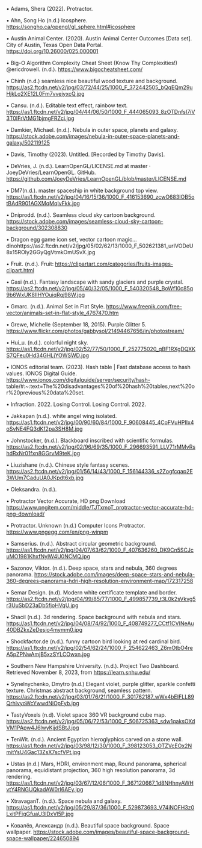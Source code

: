 • Adams, Shera (2022). Protractor.

• Ahn, Song Ho (n.d.) Icosphere. https://songho.ca/opengl/gl_sphere.html#icosphere

• Austin Animal Center. (2020). Austin Animal Center Outcomes [Data set]. City of Austin, Texas Open Data Portal. https://doi.org/10.26000/025.000001

• Big-O Algorithm Complexity Cheat Sheet (Know Thy Complexities!) @ericdrowell. (n.d.). https://www.bigocheatsheet.com/

• Chinh (n.d.) seamless nice beautiful wood texture and background. https://as2.ftcdn.net/v2/jpg/03/72/44/25/1000_F_372442505_bQqEQm29uHjkLo2XE12L0Fm7vvejyxcQ.jpg

• Cansu. (n.d.). Editable text effect, rainbow text. https://as1.ftcdn.net/v2/jpg/04/44/06/50/1000_F_444065093_8zOTDnfsI7iV3T0IFrVtMG1bjmgFRZci.jpg

• Damkier, Michael. (n.d.). Nebula in outer space, planets and galaxy. https://stock.adobe.com/images/nebula-in-outer-space-planets-and-galaxy/502119125

• Davis, Timothy (2023). Untitled. [Recorded by Timothy Davis].

• DeVries, J. (n.d.). LearnOpenGL/LICENSE.md at master · JoeyDeVries/LearnOpenGL. GitHub. https://github.com/JoeyDeVries/LearnOpenGL/blob/master/LICENSE.md

• DM7(n.d.). master spaceship in white background top view. https://as1.ftcdn.net/v2/jpg/04/16/15/36/1000_F_416153690_zcwO683IOB5otBAdR901AGXMqMqIvFkk.jpg

• Dniprodd. (n.d.). Seamless cloud sky cartoon background. https://stock.adobe.com/images/seamless-cloud-sky-cartoon-background/302308830

• Dragon egg game icon set, vector cartoon magic... dinohttps://as2.ftcdn.net/v2/jpg/05/02/62/13/1000_F_502621381_urIVODeU8x15ROly2GGyQgVtmkOmUSvX.jpg

• Fruit. (n.d.). Fruit: https://clipartart.com/categories/fruits-images-clipart.html

• Gasi (n.d.). Fantasy landscape with sandy glaciers and purple crystal. https://as2.ftcdn.net/v2/jpg/05/40/32/05/1000_F_540320548_BoWf10c85q9b6WxUK8IIHYOuiqRgj98W.jpg

• Gmarc. (n.d.). Animal Set in Flat Style. https://www.freepik.com/free-vector/animals-set-in-flat-style_4767470.htm

• Grewe, Michelle (September 18, 2015). Purple Glitter 5. https://www.flickr.com/photos/gabbysol/21494467656/in/photostream/

• Hui_u. (n.d.). colorful night sky. https://as1.ftcdn.net/v2/jpg/02/52/77/50/1000_F_252775020_qBF1RXgDQXKS7QFeu0Hd34GHLjYOWSWD.jpg

• IONOS editorial team. (2023). Hash table | Fast database access to hash values. IONOS Digital Guide.  https://www.ionos.com/digitalguide/server/security/hash-
table/#:~:text=The%20disadvantages%20of%20hash%20tables,next%20or%20previous%20data%20set.

• Infraction. 2022. Losing Control. Losing Control. 2022.

• Jakkapan (n.d.). white angel wing isolated. https://as1.ftcdn.net/v2/jpg/00/90/60/84/1000_F_90608445_4CoFVuHPIIx4oSvNE4FQ3dKf2pa3SH8M.jpg

• Johnstocker, (n.d.). Blackboard inscribed with scientific formulas. https://as2.ftcdn.net/v2/jpg/02/96/69/35/1000_F_296693591_LLV71rMMvRshdRxNr01fxn8GGrvM9teK.jpg

• Liuzishane (n.d.). Chinese style fantasy scenes. https://as2.ftcdn.net/v2/jpg/01/56/14/43/1000_F_156144336_s2Zogfcqap2E3WUm7CaduUA0JKpdt6xb.jpg

• Oleksandra. (n.d.).

• Protractor Vector Accurate, HD png Download https://www.pngitem.com/middle/TJTxmoT_protractor-vector-accurate-hd-png-download/

• Protractor. Unknown (n.d.) Computer Icons Protractor. https://www.pngegg.com/en/png-winpm

• Samserius. (n.d.). Abstract circular geometric background. https://as1.ftcdn.net/v2/jpg/04/07/63/62/1000_F_407636260_DK9Cn5SCJcuMO1981KhxfNylW4U0NCMQ.jpg

• Sazonov, Viktor. (n.d.). Deep space, stars and nebula, 360 degrees panorama. https://stock.adobe.com/images/deep-space-stars-and-nebula-360-degrees-panorama-hdri-high-resolution-environment-map/172317258

• Semar Design. (n.d). Modern white certificate template and border. https://as2.ftcdn.net/v2/jpg/04/99/85/77/1000_F_499857739_t3L0k2sVkvg5r3UuSbD23aDb5fjoHVqU.jpg

• Shacil (n.d.). 3d rendering. Space background with nebula and stars. https://as1.ftcdn.net/v2/jpg/04/08/74/92/1000_F_408749277_CCtf1CVINeAu40DBZkxZeDesjo4mymm0.jpg

• Shockfactor.de (n.d.). funny cartoon bird looking at red cardinal bird. https://as1.ftcdn.net/v2/jpg/02/54/62/24/1000_F_254622463_Z6mOtbO4reA5pZPNwAmjB5xzSYLCOwxn.jpg

• Southern New Hampshire University. (n.d.). Project Two Dashboard. Retrieved November 8, 2023, from https://learn.snhu.edu/

• Synelnychenko, Dmytro (n.d.) Elegant violet, purple glitter, sparkle confetti texture. Christmas abstract background, seamless pattern. 
https://as2.ftcdn.net/v2/jpg/03/01/76/21/1000_F_301762187_wWx4bEIFLL89QrhlvyoWcYwwdNiOpFyb.jpg

• TastyVoxels (n.d). Violet space 360 VR background cube map. https://as2.ftcdn.net/v2/jpg/05/06/72/53/1000_F_506725363_sdw1qaksOXdVM1PApw4J6lwyKjjdSBtJ.jpg

• TenWit. (n.d.). Ancient Egyptian hieroglyphics carved on a stone wall. https://as1.ftcdn.net/v2/jpg/03/98/12/30/1000_F_398123053_OTZVcEOx2NmitYsU4Gac13ZsX7scfVPt.jpg

• Ustas (n.d.) Mars, HDRI, environment map, Round panorama, spherical panorama, equidistant projection, 360 high resolution panorama, 3d rendering. 
https://as1.ftcdn.net/v2/jpg/03/67/12/06/1000_F_367120667_1d8NHhnyAWHvtY4RNGUQkadAW0rI6AEy.jpg

• XtravaganT. (n.d.). Space nebula and galaxy. https://as1.ftcdn.net/v2/jpg/05/29/87/36/1000_F_529873693_V74iNOFH3z0LxitPFigGfuaU3lDxVl5P.jpg

• Ковалёв, Александр (n.d.). Beautiful space background. Space wallpaper. https://stock.adobe.com/images/beautiful-space-background-space-wallpaper/224650894
